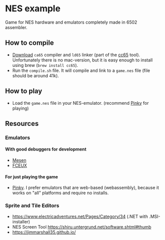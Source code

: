 # NES example

Game for NES hardware and emulators completely made in 6502 assembler.

## How to compile

* [Download](https://github.com/cc65/cc65?#downloads) `ca65` compiler and `ld65` linker (part of the [cc65](https://cc65.github.io/) tool).
	Unfortunately there is no mac-version, but it is easy enough to install using brew (`brew install cc65`).
* Run the `compile.sh` file. It will compile and link to a `game.nes` file (file should be around 41k).

## How to play

* Load the `game.nes` file in your NES-emulator. (recommend [Pinky](https://koute.github.io/pinky-web/) for playing)

## Resources

### Emulators

#### With good debuggers for development

* [Mesen](https://www.mesen.ca/)
* [FCEUX](https://fceux.com)

#### For just playing the game

* [Pinky](https://koute.github.io/pinky-web/). I prefer emulators that are web-based (webassembly), because it works on "all" platforms and require no installs.

### Sprite and Tile Editors

* https://www.electricadventures.net/Pages/Category/34 (.NET with .MSI-installer)
* NES Screen Tool https://shiru.untergrund.net/software.shtml#thumb
* https://jimmarshall35.github.io/

